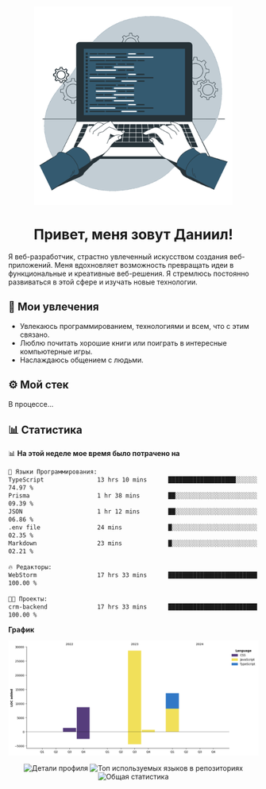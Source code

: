 <div align="center">
  <img width="400" src="assets/main_pic.webp" alt="">
  <h1>Привет, меня зовут Даниил!</h1>
</div>

Я веб-разработчик, страстно увлеченный искусством создания веб-приложений. Меня вдохновляет возможность превращать идеи в функциональные и креативные веб-решения. Я стремлюсь постоянно развиваться в этой сфере и изучать новые технологии.

## :game_die: Мои увлечения

* Увлекаюсь программированием, технологиями и всем, что с этим связано.
* Люблю почитать хорошие книги или поиграть в интересные компьютерные игры.
* Наслаждаюсь общением с людьми.

## :gear: Мой стек

В процессе...

## :bar_chart: Статистика

<!--START_SECTION:waka-->
📊 **На этой неделе мое время было потрачено на** 

```text
💬 Языки Программирования: 
TypeScript               13 hrs 10 mins      ███████████████████░░░░░░   74.97 % 
Prisma                   1 hr 38 mins        ██░░░░░░░░░░░░░░░░░░░░░░░   09.39 % 
JSON                     1 hr 12 mins        ██░░░░░░░░░░░░░░░░░░░░░░░   06.86 % 
.env file                24 mins             █░░░░░░░░░░░░░░░░░░░░░░░░   02.35 % 
Markdown                 23 mins             █░░░░░░░░░░░░░░░░░░░░░░░░   02.21 % 

🔥 Редакторы: 
WebStorm                 17 hrs 33 mins      █████████████████████████   100.00 % 

🐱‍💻 Проекты: 
crm-backend              17 hrs 33 mins      █████████████████████████   100.00 % 
```

**График**

![Lines of Code chart](https://raw.githubusercontent.com/daniilgrigorev01/daniilgrigorev01/main/assets/bar_graph.png)


<!--END_SECTION:waka-->

<div align="center">
  <img src="http://github-profile-summary-cards.vercel.app/api/cards/profile-details?username=daniilgrigorev01&theme=github" alt="Детали профиля">
  <img src="http://github-profile-summary-cards.vercel.app/api/cards/repos-per-language?username=daniilgrigorev01&theme=github" alt="Топ используемых языков в репозиториях">
  <img src="http://github-profile-summary-cards.vercel.app/api/cards/stats?username=daniilgrigorev01&theme=github" alt="Общая статистика">
</div>
